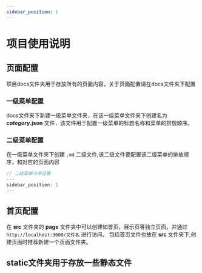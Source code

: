 ```yaml
---
sidebar_position: 1
---
```


# 项目使用说明

## 页面配置
项目docs文件夹用于存放所有的页面内容，关于页面配置请在docs文件夹下配置
### 一级菜单配置
docs文件夹下新建一级菜单文件夹，在该一级菜单文件夹下创建名为 **_category_.json** 文件，该文件用于配置一级菜单的标题名称和菜单的排放顺序。

### 二级菜单配置
在一级菜单文件夹下创建 `.md` 二级文件,该二级文件要配置该二级菜单的排放顺序，和对应的页面内容
```js
// 二级菜单书序设置
---
sidebar_position: 1
---
```

## 首页配置
在 **src** 文件夹的 **page** 文件夹中可以创建如首页，展示页等独立页面，并通过 `http://localhost:3000/文件名` 进行访问。 包括首页文件也放在 **src** 文件夹下,创建页面时推荐新建一个页面文件夹。

## static文件夹用于存放一些静态文件
